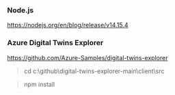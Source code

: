 

### Node.js
https://nodejs.org/en/blog/release/v14.15.4

### Azure Digital Twins Explorer
https://github.com/Azure-Samples/digital-twins-explorer 
> cd c:\github\digital-twins-explorer-main\client\src  

> npm install



